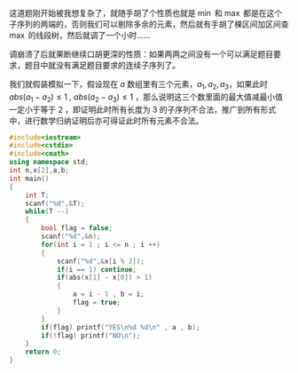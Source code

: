 这道题刚开始被我想复杂了，就随手胡了个性质也就是 $\min$ 和 $\max$ 都是在这个子序列的两端的，否则我们可以剔除多余的元素，然后就有手胡了棵区间加区间查 $\max$ 的线段树，然后就调了一个小时……   

调崩溃了后就果断继续口胡更深的性质：如果两两之间没有一个可以满足题目要求，题目中就没有满足题目要求的连续子序列了。   

我们就假装模拟一下，假设现在 $a$ 数组里有三个元素，$a_1 , a_2 , a_3$，如果此时 $abs(a_1 - a_2) \leq 1$ , $abs(a_2 - a_3) \leq 1$ ，那么说明这三个数里面的最大值减最小值一定小于等于 $2$ ，即证明此时所有长度为 $3$ 的子序列不合法，推广到所有形式中，进行数学归纳证明后亦可得证此时所有元素不合法。   

```cpp
#include<iostream>
#include<cstdio>
#include<cmath>
using namespace std;
int n,x[2],a,b;
int main()
{
	int T;
	scanf("%d",&T);
	while(T --)
	{
		bool flag = false;
		scanf("%d",&n);
		for(int i = 1 ; i <= n ; i ++)
		{
			scanf("%d",&x[i % 2]);
			if(i == 1) continue;
			if(abs(x[1] - x[0]) > 1)
			{
				a = i - 1 , b = i;
				flag = true;
			}
		}
		if(flag) printf("YES\n%d %d\n" , a , b);
		if(!flag) printf("NO\n");
	}
	return 0;
}
```